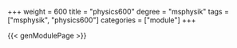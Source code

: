 +++
weight = 600
title = "physics600"
degree = "msphysik"
tags = ["msphysik", "physics600"]
categories = ["module"]
+++

{{< genModulePage >}}
